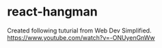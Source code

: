 # react-hangman

Created following tuturial from Web Dev Simplified. https://www.youtube.com/watch?v=-ONUyenGnWw
